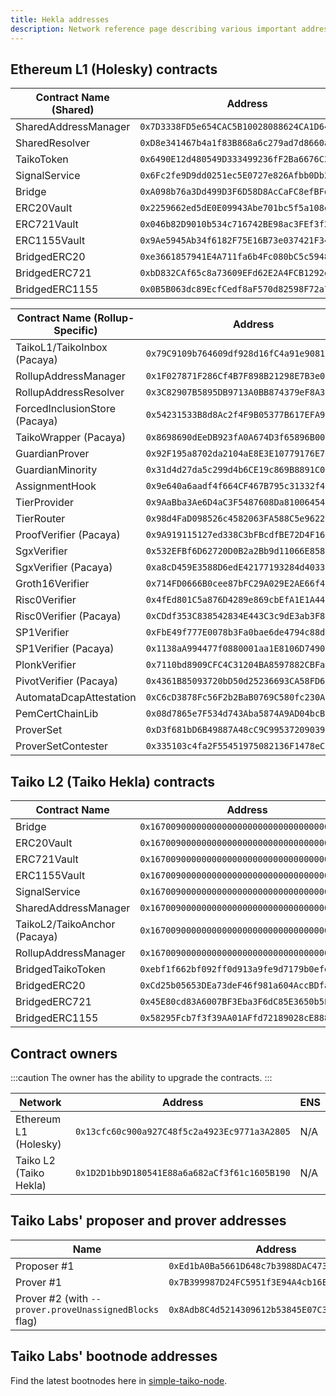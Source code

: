 ```yaml
---
title: Hekla addresses
description: Network reference page describing various important addresses on Taiko Hekla.
---
```


## Ethereum L1 (Holesky) contracts

| Contract Name (Shared) | Address                                      |
| ---------------------- | -------------------------------------------- |
| SharedAddressManager   | `0x7D3338FD5e654CAC5B10028088624CA1D64e74f7` |
| SharedResolver         | `0xD8e341467b4a1f83B868a6c279ad7d8660ad861c` |
| TaikoToken             | `0x6490E12d480549D333499236fF2Ba6676C296011` |
| SignalService          | `0x6Fc2fe9D9dd0251ec5E0727e826Afbb0Db2CBe0D` |
| Bridge                 | `0xA098b76a3Dd499D3F6D58D8AcCaFC8efBFd06807` |
| ERC20Vault             | `0x2259662ed5dE0E09943Abe701bc5f5a108eABBAa` |
| ERC721Vault            | `0x046b82D9010b534c716742BE98ac3FEf3f2EC99f` |
| ERC1155Vault           | `0x9Ae5945Ab34f6182F75E16B73e037421F341fEe3` |
| BridgedERC20           | `0xe3661857941E4A711fa6b4Fc080bC5c5948a70f1` |
| BridgedERC721          | `0xbD832CAf65c8a73609EFd62E2A4FCB1292e4c9C1` |
| BridgedERC1155         | `0x0B5B063dc89EcfCedf8aF570d82598F72a7dfF35` |

| Contract Name (Rollup-Specific) | Address                                      |
| ------------------------------- | -------------------------------------------- |
| TaikoL1/TaikoInbox (Pacaya)     | `0x79C9109b764609df928d16fC4a91e9081F7e87DB` |
| RollupAddressManager            | `0x1F027871F286Cf4B7F898B21298E7B3e090a8403` |
| RollupAddressResolver           | `0x3C82907B5895DB9713A0BB874379eF8A37aA2A68` |
| ForcedInclusionStore (Pacaya)   | `0x54231533B8d8Ac2f4F9B05377B617EFA9be080Fd` |
| TaikoWrapper (Pacaya)           | `0x8698690dEeDB923fA0A674D3f65896B0031BF7c9` |
| GuardianProver                  | `0x92F195a8702da2104aE8E3E10779176E7C35d6BC` |
| GuardianMinority                | `0x31d4d27da5c299d4b6CE19c869B8891C0002795d` |
| AssignmentHook                  | `0x9e640a6aadf4f664CF467B795c31332f44AcBe6c` |
| TierProvider                    | `0x9AaBba3Ae6D4aC3F5487608Da81006454e7933d3` |
| TierRouter                      | `0x98d4FaD098526c4582063FA588C5e96229270366` |
| ProofVerifier (Pacaya)          | `0x9A919115127ed338C3bFBcdfBE72D4F167Fa9E1D` |
| SgxVerifier                     | `0x532EFBf6D62720D0B2a2Bb9d11066E8588cAE6D9` |
| SgxVerifier (Pacaya)            | `0xa8cD459E3588D6edE42177193284d40332c3bcd4` |
| Groth16Verifier                 | `0x714FD0666B0cee87bFC29A029E2AE66f40F12cE5` |
| Risc0Verifier                   | `0x4fEd801C5a876D4289e869cbEfA1E1A448b10714` |
| Risc0Verifier (Pacaya)          | `0xCDdf353C838542834E443C3c9dE3ab3F81F27aF2` |
| SP1Verifier                     | `0xFbE49f777E0078b3Fa0bae6de4794c88d6EA6DDD` |
| SP1Verifier (Pacaya)            | `0x1138aA994477f0880001aa1E8106D749035b6250` |
| PlonkVerifier                   | `0x7110bd8909CFC4C31204BA8597882CBFa1F77dC9` |
| PivotVerifier (Pacaya)          | `0x4361B85093720bD50d25236693CA58FD6e1b3a53` |
| AutomataDcapAttestation         | `0xC6cD3878Fc56F2b2BaB0769C580fc230A95e1398` |
| PemCertChainLib                 | `0x08d7865e7F534d743Aba5874A9AD04bcB223a92E` |
| ProverSet                       | `0xD3f681bD6B49887A48cC9C9953720903967E9DC0` |
| ProverSetContester              | `0x335103c4fa2F55451975082136F1478eCFeB84B9` |

## Taiko L2 (Taiko Hekla) contracts

| Contract Name                 | Address                                      |
| ----------------------------- | -------------------------------------------- |
| Bridge                        | `0x1670090000000000000000000000000000000001` |
| ERC20Vault                    | `0x1670090000000000000000000000000000000002` |
| ERC721Vault                   | `0x1670090000000000000000000000000000000003` |
| ERC1155Vault                  | `0x1670090000000000000000000000000000000004` |
| SignalService                 | `0x1670090000000000000000000000000000000005` |
| SharedAddressManager          | `0x1670090000000000000000000000000000000006` |
| TaikoL2/TaikoAnchor (Pacaya)  | `0x1670090000000000000000000000000000010001` |
| RollupAddressManager          | `0x1670090000000000000000000000000000010002` |
| BridgedTaikoToken             | `0xebf1f662bf092ff0d913a9fe9d7179b0efef1611` |
| BridgedERC20                  | `0xCd25b05653DEa73deF46f981a604AccBDfaA9472` |
| BridgedERC721                 | `0x45E80cd83A6007BF3Eba3F6dC85E3650b5EEA463` |
| BridgedERC1155                | `0x58295Fcb7f3f39AA01AFfd72189028cE88804416` |

## Contract owners

:::caution
The owner has the ability to upgrade the contracts.
:::

| Network                | Address                                      | ENS |
| ---------------------- | -------------------------------------------- | --- |
| Ethereum L1 (Holesky)  | `0x13cfc60c900a927C48f5c2a4923Ec9771a3A2805` | N/A |
| Taiko L2 (Taiko Hekla) | `0x1D2D1bb9D180541E88a6a682aCf3f61c1605B190` | N/A |

## Taiko Labs' proposer and prover addresses

| Name                                                   | Address                                      |
| ------------------------------------------------------ | -------------------------------------------- |
| Proposer #1                                            | `0xEd1bA0Ba5661D648c7b3988DAC473F60403aff1e` |
| Prover #1                                              | `0x7B399987D24FC5951f3E94A4cb16E87414bF2229` |
| Prover #2 (with `--prover.proveUnassignedBlocks` flag) | `0x8Adb8C4d5214309612b53845E07C3Cb5BB4E8CF0` |

## Taiko Labs' bootnode addresses

Find the latest bootnodes here in [simple-taiko-node](https://github.com/taikoxyz/simple-taiko-node/blob/v1.7.0/.env.sample.hekla).
